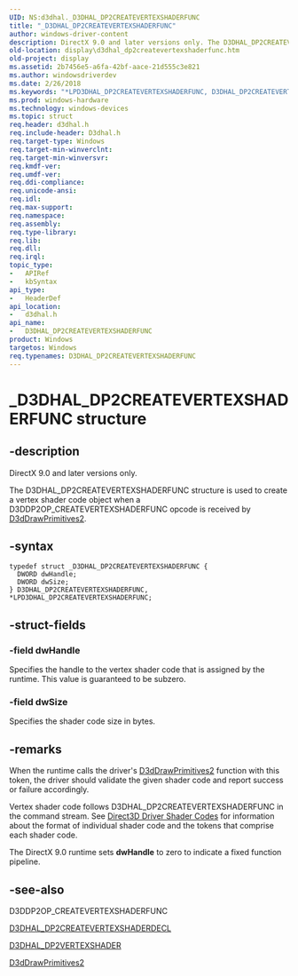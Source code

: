 ```yaml
---
UID: NS:d3dhal._D3DHAL_DP2CREATEVERTEXSHADERFUNC
title: "_D3DHAL_DP2CREATEVERTEXSHADERFUNC"
author: windows-driver-content
description: DirectX 9.0 and later versions only. The D3DHAL_DP2CREATEVERTEXSHADERFUNC structure is used to create a vertex shader code object when a D3DDP2OP_CREATEVERTEXSHADERFUNC opcode is received by D3dDrawPrimitives2.
old-location: display\d3dhal_dp2createvertexshaderfunc.htm
old-project: display
ms.assetid: 2b7456e5-a6fa-42bf-aace-21d555c3e821
ms.author: windowsdriverdev
ms.date: 2/26/2018
ms.keywords: "*LPD3DHAL_DP2CREATEVERTEXSHADERFUNC, D3DHAL_DP2CREATEVERTEXSHADERFUNC, D3DHAL_DP2CREATEVERTEXSHADERFUNC structure [Display Devices], LPD3DHAL_DP2CREATEVERTEXSHADERFUNC, LPD3DHAL_DP2CREATEVERTEXSHADERFUNC structure pointer [Display Devices], _D3DHAL_DP2CREATEVERTEXSHADERFUNC, d3dhal/D3DHAL_DP2CREATEVERTEXSHADERFUNC, d3dhal/LPD3DHAL_DP2CREATEVERTEXSHADERFUNC, d3dstrct_cb83183c-18cc-4e11-814f-2b50836cbe39.xml, display.d3dhal_dp2createvertexshaderfunc"
ms.prod: windows-hardware
ms.technology: windows-devices
ms.topic: struct
req.header: d3dhal.h
req.include-header: D3dhal.h
req.target-type: Windows
req.target-min-winverclnt: 
req.target-min-winversvr: 
req.kmdf-ver: 
req.umdf-ver: 
req.ddi-compliance: 
req.unicode-ansi: 
req.idl: 
req.max-support: 
req.namespace: 
req.assembly: 
req.type-library: 
req.lib: 
req.dll: 
req.irql: 
topic_type:
-	APIRef
-	kbSyntax
api_type:
-	HeaderDef
api_location:
-	d3dhal.h
api_name:
-	D3DHAL_DP2CREATEVERTEXSHADERFUNC
product: Windows
targetos: Windows
req.typenames: D3DHAL_DP2CREATEVERTEXSHADERFUNC
---
```


# _D3DHAL_DP2CREATEVERTEXSHADERFUNC structure


## -description



   DirectX 9.0 and later versions only.
   

The D3DHAL_DP2CREATEVERTEXSHADERFUNC structure is used to create a vertex shader code object when a D3DDP2OP_CREATEVERTEXSHADERFUNC opcode is received by <a href="..\d3dhal\nc-d3dhal-lpd3dhal_drawprimitives2cb.md">D3dDrawPrimitives2</a>.


## -syntax


````
typedef struct _D3DHAL_DP2CREATEVERTEXSHADERFUNC {
  DWORD dwHandle;
  DWORD dwSize;
} D3DHAL_DP2CREATEVERTEXSHADERFUNC, *LPD3DHAL_DP2CREATEVERTEXSHADERFUNC;
````


## -struct-fields




### -field dwHandle

Specifies the handle to the vertex shader code that is assigned by the runtime. This value is guaranteed to be subzero.


### -field dwSize

Specifies the shader code size in bytes.


## -remarks



When the runtime calls the driver's <a href="..\d3dhal\nc-d3dhal-lpd3dhal_drawprimitives2cb.md">D3dDrawPrimitives2</a> function with this token, the driver should validate the given shader code and report success or failure accordingly. 

Vertex shader code follows D3DHAL_DP2CREATEVERTEXSHADERFUNC in the command stream. See <a href="https://msdn.microsoft.com/library/windows/hardware/ff552855">Direct3D Driver Shader Codes</a> for information about the format of individual shader code and the tokens that comprise each shader code. 

The DirectX 9.0 runtime sets <b>dwHandle</b> to zero to indicate a fixed function pipeline.




## -see-also

D3DDP2OP_CREATEVERTEXSHADERFUNC



<a href="..\d3dhal\ns-d3dhal-_d3dhal_dp2createvertexshaderdecl.md">D3DHAL_DP2CREATEVERTEXSHADERDECL</a>



<a href="..\d3dhal\ns-d3dhal-_d3dhal_dp2vertexshader.md">D3DHAL_DP2VERTEXSHADER</a>



<a href="..\d3dhal\nc-d3dhal-lpd3dhal_drawprimitives2cb.md">D3dDrawPrimitives2</a>



 

 


